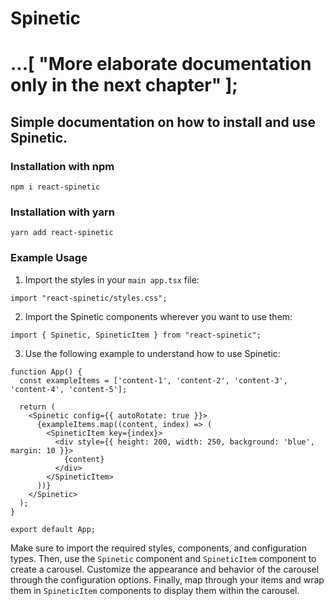 # Spinetic

# ...[ "More elaborate documentation only in the next chapter" ];


## Simple documentation on how to install and use Spinetic.

### Installation with npm

```shell
npm i react-spinetic
```

### Installation with yarn

```shell
yarn add react-spinetic
```

### Example Usage

1. Import the styles in your `main app.tsx` file:

```tsx
import "react-spinetic/styles.css";
```

2. Import the Spinetic components wherever you want to use them:

```tsx
import { Spinetic, SpineticItem } from "react-spinetic";
```

3. Use the following example to understand how to use Spinetic:

```tsx
function App() {
  const exampleItems = ['content-1', 'content-2', 'content-3', 'content-4', 'content-5'];

  return (
    <Spinetic config={{ autoRotate: true }}>
      {exampleItems.map((content, index) => (
        <SpineticItem key={index}>
          <div style={{ height: 200, width: 250, background: 'blue', margin: 10 }}>
            {content}
          </div>
        </SpineticItem>
      ))}
    </Spinetic>
  );
}

export default App;
```

Make sure to import the required styles, components, and configuration types. Then, use the `Spinetic` component and `SpineticItem` component to create a carousel. Customize the appearance and behavior of the carousel through the configuration options. Finally, map through your items and wrap them in `SpineticItem` components to display them within the carousel.